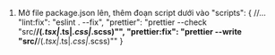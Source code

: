 1. Mở file package.json lên, thêm đoạn script dưới vào
   "scripts": {
   //...
   "lint:fix": "eslint . --fix",
   "prettier": "prettier --check \"src/**/(_.tsx|_.ts|_.css|_.scss)\"",
   "prettier:fix": "prettier --write \"src/**/(_.tsx|_.ts|_.css|_.scss)\""
   }
